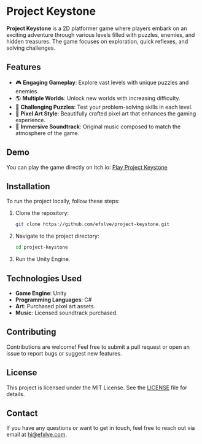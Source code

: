 # Project Keystone

**Project Keystone** is a 2D platformer game where players embark on an exciting adventure through various levels filled with puzzles, enemies, and hidden treasures. The game focuses on exploration, quick reflexes, and solving challenges.

## Features
- 🎮 **Engaging Gameplay**: Explore vast levels with unique puzzles and enemies.
- 🌎 **Multiple Worlds**: Unlock new worlds with increasing difficulty.
- 🧩 **Challenging Puzzles**: Test your problem-solving skills in each level.
- 🎨 **Pixel Art Style**: Beautifully crafted pixel art that enhances the gaming experience.
- 🎵 **Immersive Soundtrack**: Original music composed to match the atmosphere of the game.

## Demo
You can play the game directly on itch.io: [Play Project Keystone](https://efxlve.itch.io/project-keystone)

## Installation

To run the project locally, follow these steps:

1. Clone the repository:
   ```bash
   git clone https://github.com/efxlve/project-keystone.git
   ```

2. Navigate to the project directory:
   ```bash
   cd project-keystone
   ```

3. Run the Unity Engine.

## Technologies Used
- **Game Engine**: Unity
- **Programming Languages**: C#
- **Art**: Purchased pixel art assets.
- **Music**: Licensed soundtrack purchased.

## Contributing
Contributions are welcome! Feel free to submit a pull request or open an issue to report bugs or suggest new features.

## License
This project is licensed under the MIT License. See the [LICENSE](LICENSE) file for details.

## Contact
If you have any questions or want to get in touch, feel free to reach out via email at [hi@efxlve.com](mailto:hi@efxlve.com).
